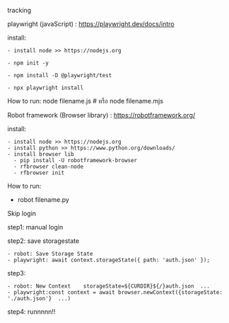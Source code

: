 tracking

playwright (javaScript) : https://playwright.dev/docs/intro

  install:
  
    - install node >> https://nodejs.org
    
    - npm init -y
    
    - npm install -D @playwright/test
    
    - npx playwright install
    
  How to run:
    node filename.js
    # หรือ
    node filename.mjs
  

Robot framework (Browser library) : https://robotframework.org/

  install:
  
    - install node >> https://nodejs.org
    - install python >> https://www.python.org/downloads/
    - install browser lib
      - pip install -U robotframework-browser
      - rfbrowser clean-node
      - rfbrowser init
      
 How to run:
   - robot filename.py

Skip login 

  step1: manual login
  
  step2: save storagestate
  
    - robot: Save Storage State
    - playwright: await context.storageState({ path: 'auth.json' });
    
  step3: 
  
    - robot: New Context    storageState=${CURDIR}${/}auth.json  ...
    - playwright:const context = await browser.newContext({storageState: './auth.json'}  ...)

  step4: runnnnn!!
    
